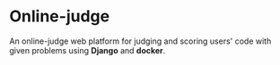 # Online-judge

An online-judge web platform for judging and scoring users' code with given problems using **Django** and **docker**. 

